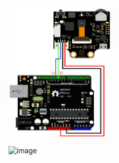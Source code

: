 <img src="UartModeWire.png" width="40%" height="30%" title="아두이노 연결" alt="연결"></img>

![image](https://user-images.githubusercontent.com/71572144/125619755-4fef666e-6b35-469a-99a1-33c41c17554b.png)
